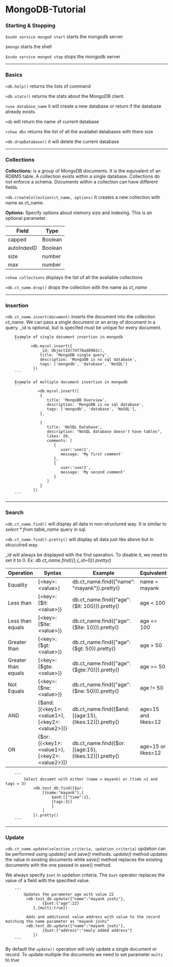 # MongoDB-Tutorial

### Starting & Stopping

`$sudo service mongod start`	starts the mongodb server

`$mongo`  starts the shell

`$sudo service mongod stop` 	stops the mongodb server

---

### Basics

`>db.help()` returns the lists of command

`>db.stats()` returns the stats about the MongoDB client. 

`>use database_name` it will create a new database or return if the database already exists.

`>db` will return the name of current database

`>show dbs` returns the list of all the availabel databases with there size

`>db.dropDatabase()` it will delete the current database

---

### Collections

**Collections:** is a group of MongoDB documents. It is the equivalent of an RDBMS table. A collection exists within a single database. Collections do not enforce a schema. Documents within a collection can have different fields.

`>db.createCollection(ct_name, options)` It creates a new collection with name as ct_name.


**Options:** Specify options about memory size and indexing. This is an optional parameter.

| Field         | Type     |
| ------------ | -------- |
| capped        | Boolean  |
| autoIndexID   | Boolean  |
| size          | number   |
| max           | number   |
		

`>show collections`	displays the list of all the available collections

`>db.ct_name.drop()` drops the collection with the name as *ct_name*

---

### Insertion 

`>db.ct_name.insert(document)`  inserts the document into the collection *ct_name*. We can pass a single document or an array of document in a query. 											\_id is optional, but is specifed must be unique for every document.  
	

		Example of single document insertion in mongodb
		```
			   >db.mycol.insert({
				   _id: ObjectId(7df78ad8902c),
				   title: 'MongoDB single query', 
				   description: 'MongoDB is no sql database',
				   tags: ['mongodb', 'database', 'NoSQL']
				})
		```

		Example of multiple document insertion in mongodb
		```
			      >db.mycol.insert([
				   {
				      title: 'MongoDB Overview', 
				      description: 'MongoDB is no sql database',
				      tags: ['mongodb', 'database', 'NoSQL'],
				   },
					
				   {
				      title: 'NoSQL Database', 
				      description: "NoSQL database doesn't have tables",
				      likes: 20, 
				      comments: [
				         {
				            user:'user1',
				            message: 'My first comment'
				         },
				         {
				            user:'user2',
				            message: 'My second comment'
				         }
				      ]
				   }
				])
		```

---

### Search

`>db.ct_name.find()`  will display all data in non-structured way. It is similar to *select * from table_name* query in sql.

`>db.ct_name.find().pretty()` will display all data just like above but in strucutred way.

\_id  will always be displayed with the find operation. To disable it, we need to set it to 0. Ex: *db.ct_name.find({},{_id=0}).pretty()*

| Operation            | Syntax                     |Example 												| Equivalent		|
| -------------------  | ------------------------- | ------------------------------------------------ 		| ---------------- |
| Equality             |  {\<key>: \<value>}          |  db.ct_name.find({"name": "mayank"}).pretty()		|   name = mayank	|
| Less than            |  {\<key>: {$lt: \<value>}}    |  db.ct_name.find({"age": {$lt: 100}}).pretty()		|	age < 100		|
| Less than equals     |  {\<key>: {$lte: \<value>}}   |  db.ct_name.find({"age": {$lte: 10}}).pretty()		|	age <= 100		|
| Greater than         |  {\<key>: {$gt: \<value>}}	|  db.ct_name.find({"age": {$gt: 50}).pretty()			|	age > 50		|
| Greater than equals  |  {\<key>: {$gte: \<value>}}	|  db.ct_name.find({"age": {$gte:70}}).pretty()			|	age >= 50		|
| Not Equals		   |  {\<key>: {$ne: \<value>}}	|  db.ct_name.find({"age": {$ne: 50}}).pretty()			|	age != 50		|
| AND 				   |  {$and: [{\<key1>: \<value1>},{\<key2>: \<value2>}]} | db.ct_name.find({$and: [{age:15},{likes:12}]).pretty()	|	age=15 and likes=12	|
| OR 				   |  {$or: [{\<key1>: \<value1>},{\<key2>: \<value2>}]}	| db.ct_name.find({$or: [{age:15},{likes:12}]).pretty() |	age=15 or likes=12	|


		'''
			Select documet with either (name = mayank) or (time =1 and tags = 3)
				>db.test_db.find({$or:
					[{name:"mayank"},{
						$and:[{"time":1},
						{tags:3}]
						}
					]
				}).pretty()
		'''
---

### Update

`>db.ct_name.update(selection_criteria, updation_criteria)`	updation can be performed using *update()* and *save()* methods. *update()* method updates the value in existing documents while *save()* method replaces the existing documents with the one passed in save() method.

We always specify `$set` in updation criteria. The `$set` operator replaces the value of a field with the specified value.

		'''
			Updates the parameter age with value 22
			 >db.test_db.update({"name":"mayank joshi"},
			 		{$set:{"age":22}
			 	},{multi:true})

			 Adds and additional value address with value to the record matching the name parameter as "mayank joshi"
			 >db.test_db.update({"name":"mayank joshi"},
			 		{$set:{"address":"newly added address"}
			 	})
		''' 

By default the `update()` operation will only update a single document or record. To update multiple the documents we need to set parameter `multi` to *true*



